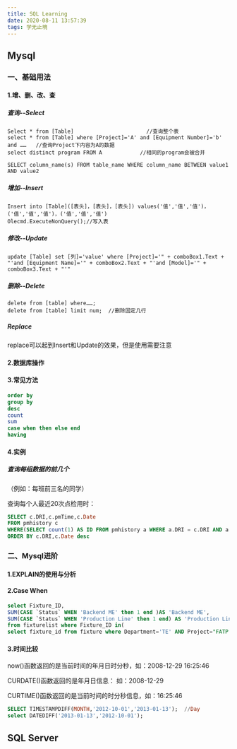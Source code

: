 ```yaml
---
title: SQL Learning
date: 2020-08-11 13:57:39
tags: 学无止境
---
```

## Mysql

### 一、基础用法

#### 1.增、删、改、查

##### 查询--Select

```mysql
Select * from [Table]                       //查询整个表
select * from [Table] where [Project]='A' and [Equipment Number]='b' and ……   //查询Project下内容为A的数据
select distinct program FROM A            //相同的program会被合并

SELECT column_name(s) FROM table_name WHERE column_name BETWEEN value1 AND value2
```

##### 增加--Insert

```mysql
Insert into [Table]([表头]，[表头]，[表头]) values('值','值','值')，('值','值','值')，('值','值','值')    
Olecmd.ExecuteNonQuery();//写入表
```

##### 修改--Update

```mysql
update [Table] set [列]='value' where [Project]='" + comboBox1.Text + "'and [Equipment Name]='" + comboBox2.Text + "'and [Model]='" + comboBox3.Text + "'"
```

##### 删除--Delete

```mysql
delete from [table] where……;
delete from [table] limit num;  //删除固定几行
```

##### Replace

replace可以起到Insert和Update的效果，但是使用需要注意

#### 2.数据库操作

#### 3.常见方法

```sql
order by
group by
desc
count
sum
case when then else end
having
```

#### 4.实例

##### 查询每组数据的前几个

（例如：每班前三名的同学）

查询每个人最近20次点检用时：

```sql
SELECT c.DRI,c.pmTime,c.Date
FROM pmhistory c
WHERE(SELECT count(1) AS ID FROM pmhistory a WHERE a.DRI = c.DRI AND a.Date >= c.Date) <= 20
ORDER BY c.DRI,c.Date desc
```

### 二、Mysql进阶

#### 1.EXPLAIN的使用与分析

#### 2.Case When

```sql
select Fixture_ID,
SUM(CASE `Status` WHEN 'Backend ME' then 1 end )AS 'Backend ME',
SUM(CASE `Status` WHEN 'Production Line' then 1 end) AS 'Production Line'
from fixturelist where Fixture_ID in(
select fixture_id from fixture where Department='TE' AND Project="FATP Common")
```

#### 3.时间比较

now()函数返回的是当前时间的年月日时分秒，如：2008-12-29 16:25:46

CURDATE()函数返回的是年月日信息： 如：2008-12-29

CURTIME()函数返回的是当前时间的时分秒信息，如：16:25:46

```sql
SELECT TIMESTAMPDIFF(MONTH,'2012-10-01','2013-01-13');  //Day
select DATEDIFF('2013-01-13','2012-10-01');
```

## SQL Server
